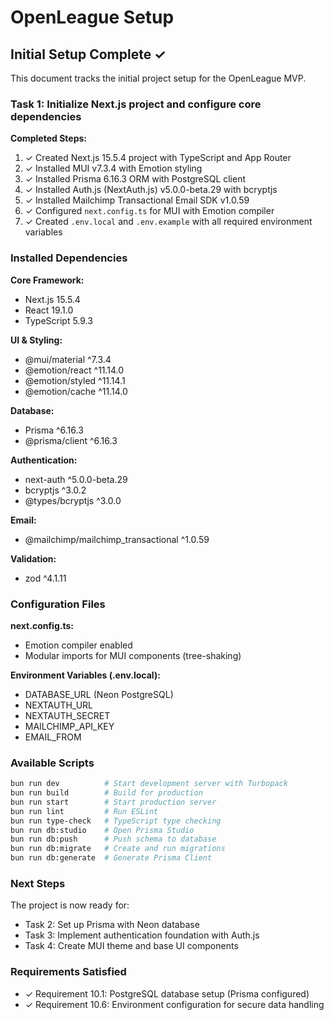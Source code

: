 # OpenLeague Setup

## Initial Setup Complete ✓

This document tracks the initial project setup for the OpenLeague MVP.

### Task 1: Initialize Next.js project and configure core dependencies

**Completed Steps:**

1. ✓ Created Next.js 15.5.4 project with TypeScript and App Router
2. ✓ Installed MUI v7.3.4 with Emotion styling
3. ✓ Installed Prisma 6.16.3 ORM with PostgreSQL client
4. ✓ Installed Auth.js (NextAuth.js) v5.0.0-beta.29 with bcryptjs
5. ✓ Installed Mailchimp Transactional Email SDK v1.0.59
6. ✓ Configured `next.config.ts` for MUI with Emotion compiler
7. ✓ Created `.env.local` and `.env.example` with all required environment variables

### Installed Dependencies

**Core Framework:**
- Next.js 15.5.4
- React 19.1.0
- TypeScript 5.9.3

**UI & Styling:**
- @mui/material ^7.3.4
- @emotion/react ^11.14.0
- @emotion/styled ^11.14.1
- @emotion/cache ^11.14.0

**Database:**
- Prisma ^6.16.3
- @prisma/client ^6.16.3

**Authentication:**
- next-auth ^5.0.0-beta.29
- bcryptjs ^3.0.2
- @types/bcryptjs ^3.0.0

**Email:**
- @mailchimp/mailchimp_transactional ^1.0.59

**Validation:**
- zod ^4.1.11

### Configuration Files

**next.config.ts:**
- Emotion compiler enabled
- Modular imports for MUI components (tree-shaking)

**Environment Variables (.env.local):**
- DATABASE_URL (Neon PostgreSQL)
- NEXTAUTH_URL
- NEXTAUTH_SECRET
- MAILCHIMP_API_KEY
- EMAIL_FROM

### Available Scripts

```bash
bun run dev          # Start development server with Turbopack
bun run build        # Build for production
bun run start        # Start production server
bun run lint         # Run ESLint
bun run type-check   # TypeScript type checking
bun run db:studio    # Open Prisma Studio
bun run db:push      # Push schema to database
bun run db:migrate   # Create and run migrations
bun run db:generate  # Generate Prisma Client
```

### Next Steps

The project is now ready for:
- Task 2: Set up Prisma with Neon database
- Task 3: Implement authentication foundation with Auth.js
- Task 4: Create MUI theme and base UI components

### Requirements Satisfied

- ✓ Requirement 10.1: PostgreSQL database setup (Prisma configured)
- ✓ Requirement 10.6: Environment configuration for secure data handling
